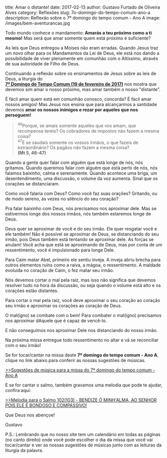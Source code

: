 ﻿title: Amar o distante!
date: 2017-02-13
author: Gustavo Furtado de Oliveira Alves
category: Reflexões
slug: 7o-domingo-do-tempo-comum-ano-a
description: Reflexão sobre o 7º domingo do tempo comum - Ano A
image: /images/bem-aventurancas.jpg


Todo mundo conhece o mandamento: 
**Amarás a teu próximo como a ti mesmo!**
Mas será que amar somente quem está próximo é suficiente?

As leis que Deus entregou a Moises não eram erradas.
Quando Jesus traz um novo olhar para os Mandamentos da Lei de Deus,
ele está nos dando a possibilidade de viver plenamente em comunhão com o Altíssimo,
através de sua autoridade de Filho de Deus.

Continuando a reflexão sobre os ensinamentos de Jesus sobre as leis de Deus, a liturgia do  
[**7º Domingo do Tempo Comum (19 de fevereiro de 2017)**](http://musicasparamissa.com.br/sugestoes-para/7o-domingo-do-tempo-comum-ano-a)
nos mostra que devemos sim amar o nosso próximo, mas amar também o nosso "distante".

É fácil amar quem está em comunhão conosco, concorda? É fácil amar nossos amigos!
Mas Jesus nos ensina que para alcançarmos a santidade devemos 
**amar os nossos inimigos e rezar por aqueles que nos perseguem!**

> <sup>46</sup>Porque, se amais somente aqueles que vos amam,
que recompensa tereis?
Os cobradores de impostos não fazem a mesma coisa?
<br/><sup>47</sup>E se saudais somente os vossos irmãos,
o que fazeis de extraordinário?
Os pagãos não fazem a mesma coisa?
<br/>**(Mt 5, 46-47)**

Quando a gente quer falar com alguém que está longe de nós, nós gritamos.
Quando queremos falar com alguém que está perto de nós, nós falamos baixinho, calma e serenamente.
Quando acontece uma briga, um desentendimento, uma discussão, o volume da voz aumenta.
Sinal que os corações se distanciaram.

Como você falaria com Deus? Como você faz suas orações? Gritando, ou de modo sereno, às vezes no silêncio do seu coração?

Pra falar baixinho com Deus, nós precisamos nos aproximar dele.
Mas se estivermos longe dos nossos irmãos, nós também estaremos longe de Deus.

Deus quer se aproximar de você e do seu irmão. Ele quer resgatar você e ele também!
Não é possível se aproximar de Deus, se distanciando do seu irmão, pois Deus também está tentando se aproximar dele.
As forças se anulam!
Você acha que está se aproximando de Deus, mas por conta de um ressentimento, você é impulsionado para longe Dele.

Para Caim matar Abel, primeiro ele sentiu inveja.
A inveja abriu brecha para outros elementos ruins como a raiva, a mágoa, o ressentimento.
A maldade evoluída no coração de Caim, o fez matar seu irmão.

Nós devemos cortar o mal pela raiz, mas isso não significa que devemos resolver tudo na hora da discussão, ou seja
quando o volume está alto e os corações estão distantes.

Para cortar o mal pela raíz, você deve aproximar o seu coração ao coração seu irmão e aproximar os corações ao coração de Deus.

O mal(ígno) se combate com o bem! Para combater o mal(ígno) precisamos nos aproximar dAquele que é capaz de vencê-lo.

E não conseguimos nos aproximar Dele nos distanciando do nosso irmão.
 
Na próxima missa entregue todo ressentimento no altar e vá se reconciliar com o seu irmão!

Se for tocar/cantar na missa deste **7º domingo do tempo comum - Ano A**, clique no link abaixo para conferir as nossas sugestões de músicas.

[>>Sugestões de música para a missa do 7º domingo do tempo comum - Ano A](http://musicasparamissa.com.br/sugestoes-para/7o-domingo-do-tempo-comum-ano-a)

E se for cantar o salmo, também gravamos uma melodia que pode te ajudar, confira aqui:

[>>Melodia para o Salmo 102(103) - BENDIZE Ó MINH'ALMA, AO SENHOR POIS ELE É BONDOSO E COMPASSIVO!](http://www.musicasparamissa.com.br/musica/SALMO-102-103-BENDIZE-O-MINHALMA/)

Que Deus nos abençoe!

Gustavo

P.S.: Lembrando que no nosso site tem um calendário em todas as páginas (no canto direito) 
onde você pode escolher o dia da missa que você vai tocar/cantar e ver as nossas sugestões 
de músicas junto com as leituras da liturgia da palavra.